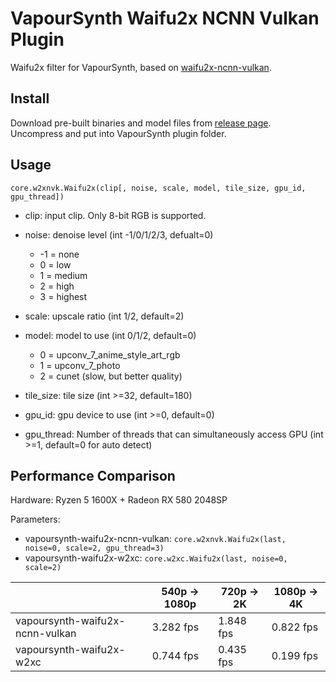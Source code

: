 # VapourSynth Waifu2x NCNN Vulkan Plugin

Waifu2x filter for VapourSynth, based on [waifu2x-ncnn-vulkan](https://github.com/nihui/waifu2x-ncnn-vulkan).

## Install

Download pre-built binaries and model files from [release page](https://github.com/Nlzy/vapoursynth-waifu2x-ncnn-vulkan/releases). Uncompress and put into VapourSynth plugin folder.

## Usage

```
core.w2xnvk.Waifu2x(clip[, noise, scale, model, tile_size, gpu_id, gpu_thread])
```

* clip: input clip. Only 8-bit RGB is supported.

* noise: denoise level (int -1/0/1/2/3, defualt=0)
  * -1 = none
  * 0 = low
  * 1 = medium
  * 2 = high
  * 3 = highest

* scale: upscale ratio (int 1/2, default=2)

* model: model to use (int 0/1/2, default=0)
  * 0 = upconv_7_anime_style_art_rgb
  * 1 = upconv_7_photo
  * 2 = cunet (slow, but better quality)

* tile_size: tile size (int >=32, default=180)

* gpu_id: gpu device to use (int >=0, default=0)

* gpu_thread: Number of threads that can simultaneously access GPU (int >=1, default=0 for auto detect)

## Performance Comparison

Hardware: Ryzen 5 1600X + Radeon RX 580 2048SP

Parameters:
* vapoursynth-waifu2x-ncnn-vulkan: `core.w2xnvk.Waifu2x(last, noise=0, scale=2, gpu_thread=3)`
* vapoursynth-waifu2x-w2xc: `core.w2xc.Waifu2x(last, noise=0, scale=2)`

|                                 |  540p -> 1080p |  720p -> 2K | 1080p -> 4K |
|---------------------------------|----------------|-------------|-------------|
| vapoursynth-waifu2x-ncnn-vulkan |      3.282 fps |   1.848 fps |   0.822 fps |
| vapoursynth-waifu2x-w2xc        |      0.744 fps |   0.435 fps |   0.199 fps |
